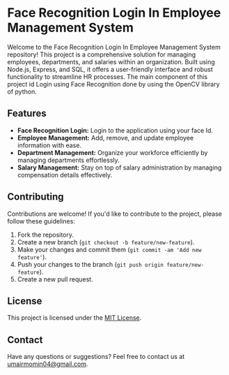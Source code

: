 # Face Recognition Login In Employee Management System

Welcome to the Face Recognition Login In Employee Management System repository! This project is a comprehensive solution for managing employees, departments, and salaries within an organization. Built using Node.js, Express, and SQL, it offers a user-friendly interface and robust functionality to streamline HR processes. The main component of this project id Login using Face Recognition done by using the OpenCV library of python.

## Features

- **Face Recognition Login:** Login to the application using your face Id.
- **Employee Management:** Add, remove, and update employee information with ease.
- **Department Management:** Organize your workforce efficiently by managing departments effortlessly.
- **Salary Management:** Stay on top of salary administration by managing compensation details effectively.

## Contributing

Contributions are welcome! If you'd like to contribute to the project, please follow these guidelines:

1. Fork the repository.
2. Create a new branch (`git checkout -b feature/new-feature`).
3. Make your changes and commit them (`git commit -am 'Add new feature'`).
4. Push your changes to the branch (`git push origin feature/new-feature`).
5. Create a new pull request.

## License

This project is licensed under the [MIT License](LICENSE).

## Contact

Have any questions or suggestions? Feel free to contact us at [umairmomin04@gmail.com](mailto:umairmomin04@gmail.com).
